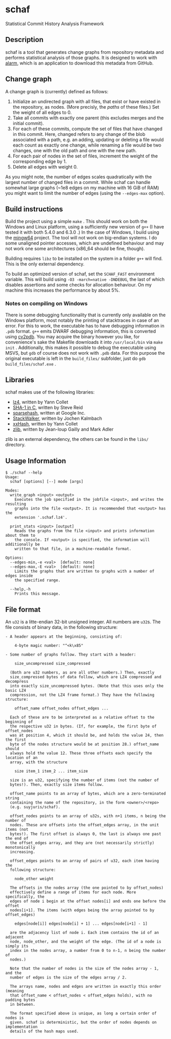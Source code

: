 # schaf
Statistical Commit History Analysis Framework

## Description

schaf is a tool that generates change graphs from repository metadata and performs statistical analysis of those graphs. It is designed to work with [alarm](https://github.com/suyjuris/alarm), which is an application to download this metadata from GitHub.

## Change graph

A change graph is (currently) defined as follows:

1. Initialize an undirected graph with all files, that exist or have existed in the repository, as nodes. (More precisly, the *paths* of these files.) Set the weight of all edges to 0.
2. Take all commits with exactly one parent (this excludes merges and the initial commit).
3. For each of these commits, compute the set of files that have changed in this commit. Here, changed refers to any change of the blob associated with a path, e.g. an adding, updating or deleting a file would each count as exactly one change, while renaming a file would be two changes, one with the old path and one with the new path.
4. For each pair of nodes in the set of files, increment the weight of the corresponding edge by 1.
5. Delete all edges with weight 0.

As you might note, the number of edges scales quadratically with the largest number of changed files in a commit. While schaf can handle somewhat large graphs (~1e8 edges on my machine with 16 GiB of RAM) you might want to limit the number of edges (using the `--edges-max` option).

## Build instructions

Build the project using a simple `make` . This should work on both the Windows and Linux platform, using a sufficiently new version of `g++` (I have tested it with both 5.4.0 and 6.3.0 .) In the case of Windows, I build using the [mingw64](https://mingw-w64.org/doku.php) project. The tool will not work on big-endian systems. I do some unaligned pointer accesses, which are undefined behaviour and may not work one some architectures (x86_64 should be fine, though).

Building requires `libz` to be installed on the system in a folder `g++` will find. This is the only external dependency.

To build an optimized version of schaf, set the `SCHAF_FAST` environment variable. This will build using `-O3 -march=native -DNDEBUG`, the last of which disables assertions and some checks for allocation behaviour. On my machine this increases the performance by about 5%.

### Notes on compiling on Windows

There is some debugging functionality that is currently only available on the Windows platform, most notably the printing of stacktraces in case of an error. For this to work, the executable has to have debugging information in `.pdb` format. `g++` emits DWARF debugging information, this is converted using [cv2pdb](https://github.com/rainers/cv2pdb). You may acquire the binary however you like, for convenience's sake the Makefile downloads it into `/usr/local/bin` via `make init` . Additionally, this makes it possible to debug the executable using MSVS, but `gdb` of course does not work with `.pdb` data. For this purpose the original executable is left in the `build_files/` subfolder, just do `gdb build_files/schaf.exe` .

## Libraries

schaf makes use of the following libraries:

* [lz4](http://www.lz4.org/), written by Yann Collet
* [SHA-1 in C](https://github.com/clibs/sha1), written by Steve Reid
* [sparsehash](https://github.com/sparsehash/sparsehash), written at Google Inc.
* [StackWalker](https://stackwalker.codeplex.com/), written by Jochen Kalmbach
* [xxHash](http://www.xxhash.com/), written by Yann Collet
* [zlib](http://zlib.net/), written by Jean-loup Gailly and Mark Adler

zlib is an external dependency, the others can be found in the `libs/` directory.

## Usage Information

    $ ./schaf --help
    Usage:
      schaf [options] [--] mode [args]

    Modes:
      write_graph <input> <output>
        Executes the job specified in the jobfile <input>, and writes the resulting
        graphs into the file <output>. It is recommended that <output> has the
        extension '.schaf.lz4'.

      print_stats <input> [output]
        Reads the graphs from the file <input> and prints information about them to
        the console. If <output> is specified, the information will additionally be
        written to that file, in a machine-readable format.

    Options:
      --edges-min,-e <val>  [default: none]
      --edges-max,-E <val>  [default: none]
        Limits the graphs that are written to graphs with a number of edges inside
        the specified range.

      --help,-h
        Prints this message.

## File format

An `u32` is a litte-endian 32-bit unsigned integer. All numbers are `u32`s. The
file consists of binary data, in the following structure:

    - A header appears at the beginning, consisting of:
    
        4-byte magic number: "^<k\x85"
        
    - Some number of graphs follow. They start with a header:
    
        size_uncompressed size_compressed
        
      (Both are u32 numbers, as are all other numbers.) Then, exactly
      size_compressed bytes of data follow, which are LZ4 compressed and decompress
      into exactly size_uncompressed bytes. (Note that this uses only the basic LZ4
      compression, not the LZ4 frame format.) They have the following structure:
      
        offset_name offset_nodes offset_edges ...
        
      Each of these are to be interpreted as a relative offset to the beginning of
      the respective u32 in bytes. (If, for example, the first byte of offset_nodes
      was at position 4, which it should be, and holds the value 24, then the first
      byte of the nodes structure would be at position 28.) offset_name should
      always hold the value 12. These three offsets each specify the location of an
      array, with the structure
        
        size item_1 item_2 ... item_size
        
      size is an u32, specifying the number of items (not the number of
      bytes!). Then, exactly size items follow.
      
      offset_name points to an array of bytes, which are a zero-terminated string
      containing the name of the repository, in the form <owner>/<repo>
      (e.g. suyjuris/schaf).
      
      offset_nodes points to an array of u32s, with n+1 items, n being the number of
      nodes. These are offsets into the offset_edges array, in the unit items (not
      bytes!). The first offset is always 0, the last is always one past the end of
      the offset_edges array, and they are (not necessarily strictly) monotonically
      increasing.
      
      offset_edges points to an array of pairs of u32, each item having the
      following structure:
      
        node_other weight
        
      The offsets in the nodes array (the one pointed to by offset_nodes)
      effectively define a range of items for each node. More specifically, the
      edges of node i begin at the offset nodes[i] and ends one before the offset
      nodes[i+1]. The items (with edges being the array pointed to by offset_edges)
      
        edges[node[i]] edges[node[i] + 1] ... edges[node[i+1] - 1]
      
      are the adjacency list of node i. Each item contains the id of an adjacent
      node, node_other, and the weight of the edge. (The id of a node is simply its
      index in the nodes array, a number from 0 to n-1, n being the number of
      nodes.)
      
      Note that the number of nodes is the size of the nodes array - 1, and the
      number of edges is the size of the edges array / 2.
      
      The arrays name, nodes and edges are written in exactly this order (meaning
      that offset_name < offset_nodes < offset_edges holds), with no padding bytes
      in between.
      
      The format specified above is unique, as long a certain order of nodes is
      given. schaf is deterministic, but the order of nodes depends on implementation
      details of the hash maps used.

